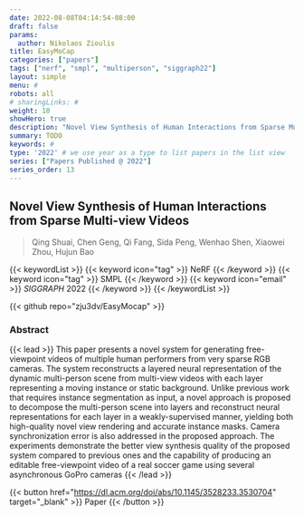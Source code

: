 ```yaml
---
date: 2022-08-08T04:14:54-08:00
draft: false
params:
  author: Nikolaos Zioulis
title: EasyMoCap
categories: ["papers"]
tags: ["nerf", "smpl", "multiperson", "siggraph22"]
layout: simple
menu: #
robots: all
# sharingLinks: #
weight: 10
showHero: true
description: "Novel View Synthesis of Human Interactions from Sparse Multi-view Videos"
summary: TODO
keywords: #
type: '2022' # we use year as a type to list papers in the list view
series: ["Papers Published @ 2022"]
series_order: 13
---
```


## Novel View Synthesis of Human Interactions from Sparse Multi-view Videos

> Qing Shuai, Chen Geng, Qi Fang, Sida Peng, Wenhao Shen, Xiaowei Zhou, Hujun Bao

{{< keywordList >}}
{{< keyword icon="tag" >}} NeRF {{< /keyword >}}
{{< keyword icon="tag" >}} SMPL {{< /keyword >}}
{{< keyword icon="email" >}} *SIGGRAPH* 2022 {{< /keyword >}}
{{< /keywordList >}}

{{< github repo="zju3dv/EasyMocap" >}}

### Abstract
{{< lead >}}
This paper presents a novel system for generating free-viewpoint videos of multiple human performers from very sparse RGB cameras. The system reconstructs a layered neural representation of the dynamic multi-person scene from multi-view videos with each layer representing a moving instance or static background. Unlike previous work that requires instance segmentation as input, a novel approach is proposed to decompose the multi-person scene into layers and reconstruct neural representations for each layer in a weakly-supervised manner, yielding both high-quality novel view rendering and accurate instance masks. Camera synchronization error is also addressed in the proposed approach. The experiments demonstrate the better view synthesis quality of the proposed system compared to previous ones and the capability of producing an editable free-viewpoint video of a real soccer game using several asynchronous GoPro cameras
{{< /lead >}}

{{< button href="https://dl.acm.org/doi/abs/10.1145/3528233.3530704" target="_blank" >}}
Paper
{{< /button >}}